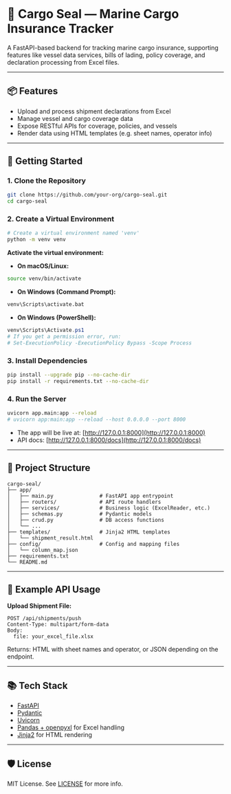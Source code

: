 # 🚢 Cargo Seal — Marine Cargo Insurance Tracker

A FastAPI-based backend for tracking marine cargo insurance, supporting features like vessel data services, bills of lading, policy coverage, and declaration processing from Excel files.

---

## 📦 Features

- Upload and process shipment declarations from Excel
- Manage vessel and cargo coverage data
- Expose RESTful APIs for coverage, policies, and vessels
- Render data using HTML templates (e.g. sheet names, operator info)

---

## 🚀 Getting Started

### 1. Clone the Repository

```bash
git clone https://github.com/your-org/cargo-seal.git
cd cargo-seal
````

### 2. Create a Virtual Environment

```bash
# Create a virtual environment named 'venv'
python -m venv venv
````

**Activate the virtual environment:**

* **On macOS/Linux:**

```bash
source venv/bin/activate
```

* **On Windows (Command Prompt):**

```cmd
venv\Scripts\activate.bat
```

* **On Windows (PowerShell):**

```powershell
venv\Scripts\Activate.ps1
# If you get a permission error, run:
# Set-ExecutionPolicy -ExecutionPolicy Bypass -Scope Process
```

### 3. Install Dependencies

```bash
pip install --upgrade pip --no-cache-dir
pip install -r requirements.txt --no-cache-dir
```

### 4. Run the Server

```bash
uvicorn app.main:app --reload
# uvicorn app:main:app --reload --host 0.0.0.0 --port 8000
```

* The app will be live at: [http://127.0.0.1:8000](http://127.0.0.1:8000)
* API docs: [http://127.0.0.1:8000/docs](http://127.0.0.1:8000/docs)

---

## 📁 Project Structure

```
cargo-seal/
├── app/
│   ├── main.py               # FastAPI app entrypoint
│   ├── routers/              # API route handlers
│   ├── services/             # Business logic (ExcelReader, etc.)
│   ├── schemas.py            # Pydantic models
│   ├── crud.py               # DB access functions
│   └── ...
├── templates/                # Jinja2 HTML templates
│   └── shipment_result.html
├── config/                   # Config and mapping files
│   └── column_map.json
├── requirements.txt
└── README.md
```

---

## 📝 Example API Usage

**Upload Shipment File:**

```http
POST /api/shipments/push
Content-Type: multipart/form-data
Body:
  file: your_excel_file.xlsx
```

Returns: HTML with sheet names and operator, or JSON depending on the endpoint.

---

## 📚 Tech Stack

* [FastAPI](https://fastapi.tiangolo.com/)
* [Pydantic](https://docs.pydantic.dev/)
* [Uvicorn](https://www.uvicorn.org/)
* [Pandas + openpyxl](https://pandas.pydata.org/) for Excel handling
* [Jinja2](https://jinja.palletsprojects.com/) for HTML rendering

---

## 🛡 License

MIT License. See [LICENSE](./LICENSE) for more info.
